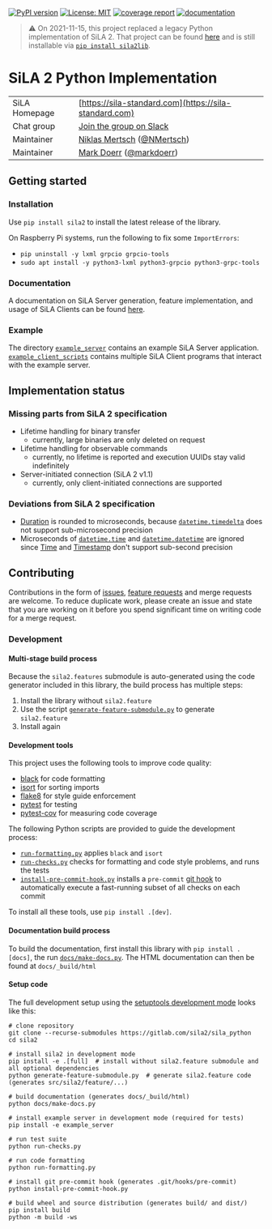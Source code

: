 [![PyPI version](https://img.shields.io/pypi/v/sila2?color=blue)](https://pypi.org/project/sila2)
[![License: MIT](https://img.shields.io/badge/License-MIT-blue.svg)](https://opensource.org/licenses/MIT)
[![coverage report](https://img.shields.io/gitlab/coverage/sila2/sila_python/master?job_name=coverage)](https://gitlab.com/sila2/sila_python/)
[![documentation](https://img.shields.io/gitlab/pipeline-status/sila2/sila_python?branch=master&label=docs)](https://sila2.gitlab.io/sila_python)

> :warning: On 2021-11-15, this project replaced a legacy Python implementation of SiLA 2. That project can be found [here](https://gitlab.com/SiLA2/legacy/sila_python_20211115) and is still installable via [`pip install sila2lib`](https://pypi.org/project/sila2lib/).

# SiLA 2 Python Implementation

|||
| ---------------| ----------------------------------------------------------- |
| SiLA Homepage  | [https://sila-standard.com](https://sila-standard.com)      |
| Chat group     | [Join the group on Slack](https://join.slack.com/t/sila-standard/shared_invite/enQtNDI0ODcxMDg5NzkzLTBhOTU3N2I0NTc4NDcyMjg2ZDIwZDc1Yjg4N2FmYjZkMzljZDAyZjAwNTc5OTVjYjIwZWJjYjA0YTY0NTFiNDA)|
| Maintainer     | [Niklas Mertsch](mailto:niklas.mertsch@wega-it.com) ([@NMertsch](https://gitlab.com/NMertsch)) |
| Maintainer     | [Mark Doerr](mailto:mark.doerr@uni-greifswald.de) ([@markdoerr](https://gitlab.com/markdoerr)) |

## Getting started
### Installation
Use `pip install sila2` to install the latest release of the library.

On Raspberry Pi systems, run the following to fix some `ImportErrors`:
- `pip uninstall -y lxml grpcio grpcio-tools`
- `sudo apt install -y python3-lxml python3-grpcio python3-grpc-tools`

### Documentation
A documentation on SiLA Server generation, feature implementation, and usage of SiLA Clients can be found [here](https://sila2.gitlab.io/sila_python/).

### Example
The directory [`example_server`](example_server/) contains an example SiLA Server application. [`example_client_scripts`](example_client_scripts/) contains multiple SiLA Client programs that interact with the example server.

## Implementation status
### Missing parts from SiLA 2 specification
- Lifetime handling for binary transfer
  - currently, large binaries are only deleted on request
- Lifetime handling for observable commands
  - currently, no lifetime is reported and execution UUIDs stay valid indefinitely
- Server-initiated connection (SiLA 2 v1.1)
  - currently, only client-initiated connections are supported

### Deviations from SiLA 2 specification
- [Duration](https://gitlab.com/SiLA2/sila_base/-/blob/master/protobuf/SiLAFramework.proto#L67) is rounded to microseconds, because [`datetime.timedelta`](https://docs.python.org/3.9/library/datetime.html#datetime.timedelta) does not support sub-microsecond precision
- Microseconds of [`datetime.time`](https://docs.python.org/3.9/library/datetime.html#datetime.time) and [`datetime.datetime`](https://docs.python.org/3.9/library/datetime.html#datetime.datetime) are ignored since [Time](https://gitlab.com/SiLA2/sila_base/-/blob/master/protobuf/SiLAFramework.proto#L38) and [Timestamp](https://gitlab.com/SiLA2/sila_base/-/blob/master/protobuf/SiLAFramework.proto#L45) don't support sub-second precision 

## Contributing
Contributions in the form of [issues](https://gitlab.com/SiLA2/sila_python/-/issues), [feature requests](https://gitlab.com/SiLA2/sila_python/-/issues) and merge requests are welcome. To reduce duplicate work, please create an issue and state that you are working on it before you spend significant time on writing code for a merge request.

###  Development
#### Multi-stage build process
Because the `sila2.features` submodule is auto-generated using the code generator included in this library, the build process has multiple steps:
1. Install the library without `sila2.feature`
2. Use the script [`generate-feature-submodule.py`](./generate-feature-submodule.py) to generate `sila2.feature`
3. Install again

#### Development tools
This project uses the following tools to improve code quality:
- [black](https://black.readthedocs.io/) for code formatting
- [isort](https://pycqa.github.io/isort/) for sorting imports
- [flake8](https://flake8.pycqa.org/) for style guide enforcement
- [pytest](https://docs.pytest.org/) for testing
- [pytest-cov](https://github.com/pytest-dev/pytest-cov) for measuring code coverage

The following Python scripts are provided to guide the development process:
- [`run-formatting.py`](run-formatting.py) applies `black` and `isort`
- [`run-checks.py`](run-checks.py) checks for formatting and code style problems, and runs the tests
- [`install-pre-commit-hook.py`](install-pre-commit-hook.py) installs a `pre-commit` [git hook](https://git-scm.com/book/en/v2/Customizing-Git-Git-Hooks) to automatically execute a fast-running subset of all checks on each commit

To install all these tools, use `pip install .[dev]`.

#### Documentation build process
To build the documentation, first install this library with `pip install .[docs]`, the run [`docs/make-docs.py`](docs/make-docs.py).
The HTML documentation can then be found at `docs/_build/html`

#### Setup code
The full development setup using the [setuptools development mode](https://setuptools.pypa.io/en/latest/userguide/development_mode.html) looks like this:
```shell
# clone repository
git clone --recurse-submodules https://gitlab.com/sila2/sila_python
cd sila2

# install sila2 in development mode
pip install -e .[full]  # install without sila2.feature submodule and all optional dependencies
python generate-feature-submodule.py  # generate sila2.feature code (generates src/sila2/feature/...)

# build documentation (generates docs/_build/html)
python docs/make-docs.py

# install example server in development mode (required for tests)
pip install -e example_server

# run test suite
python run-checks.py

# run code formatting
python run-formatting.py

# install git pre-commit hook (generates .git/hooks/pre-commit)
python install-pre-commit-hook.py

# build wheel and source distribution (generates build/ and dist/)
pip install build
python -m build -ws
```

